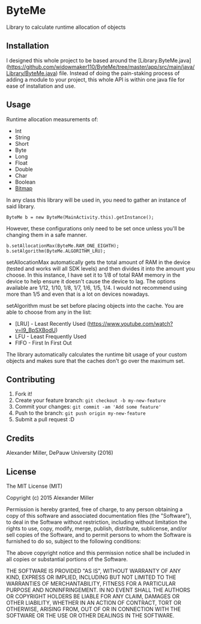 # ByteMe
Library to calculate runtime allocation of objects

## Installation

I designed this whole project to be based around the [Library.ByteMe.java]  (https://github.com/widowmaker110/ByteMe/tree/master/app/src/main/java/Library/ByteMe.java) file. Instead of doing the pain-staking process of adding a module to your project, this whole API is within one java file for ease of installation and use.

## Usage

Runtime allocation measurements of:
* Int
* String
* Short
* Byte
* Long
* Float
* Double
* Char
* Boolean
* [Bitmap](http://developer.android.com/reference/android/graphics/Bitmap.html)

In any class this library will be used in, you need to gather an instance of said library.
```
ByteMe b = new ByteMe(MainActivity.this).getInstance();
```
However, these configurations only need to be set once unless you'll be changing them in a safe manner.
```
b.setAllocationMax(ByteMe.RAM_ONE_EIGHTH);
b.setAlgorithm(ByteMe.ALGORITHM_LRU);
```
setAllocationMax automatically gets the total amount of RAM in the device (tested and works will all SDK levels) and then divides it into the amount you choose. In this instance, I have set it to 1/8 of total RAM memory in the device to help ensure it doesn't cause the device to lag. The options available are 1/12, 1/10, 1/8, 1/7, 1/6, 1/5, 1/4. I would not recommend using more than 1/5 and even that is a lot on devices nowadays.

setAlgorithm must be set before placing objects into the cache. You are able to choose from any in the list:
* [LRU] - Least Recently Used (https://www.youtube.com/watch?v=I9_BpSXBodU)
* LFU - Least Frequently Used
* FIFO - First In First Out

The library automatically calculates the runtime bit usage of your custom objects and makes sure that the caches don't go over the maximum set. 

## Contributing

1. Fork it!
2. Create your feature branch: `git checkout -b my-new-feature`
3. Commit your changes: `git commit -am 'Add some feature'`
4. Push to the branch: `git push origin my-new-feature`
5. Submit a pull request :D

## Credits

Alexander Miller, DePauw University (2016)

## License

The MIT License (MIT)

Copyright (c) 2015 Alexander Miller

Permission is hereby granted, free of charge, to any person obtaining a copy
of this software and associated documentation files (the "Software"), to deal
in the Software without restriction, including without limitation the rights
to use, copy, modify, merge, publish, distribute, sublicense, and/or sell
copies of the Software, and to permit persons to whom the Software is
furnished to do so, subject to the following conditions:

The above copyright notice and this permission notice shall be included in all
copies or substantial portions of the Software.

THE SOFTWARE IS PROVIDED "AS IS", WITHOUT WARRANTY OF ANY KIND, EXPRESS OR
IMPLIED, INCLUDING BUT NOT LIMITED TO THE WARRANTIES OF MERCHANTABILITY,
FITNESS FOR A PARTICULAR PURPOSE AND NONINFRINGEMENT. IN NO EVENT SHALL THE
AUTHORS OR COPYRIGHT HOLDERS BE LIABLE FOR ANY CLAIM, DAMAGES OR OTHER
LIABILITY, WHETHER IN AN ACTION OF CONTRACT, TORT OR OTHERWISE, ARISING FROM,
OUT OF OR IN CONNECTION WITH THE SOFTWARE OR THE USE OR OTHER DEALINGS IN THE
SOFTWARE.
